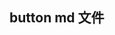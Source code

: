 <script setup>
    import defaultDemo from './demo/defaultDemo.vue'
    import preview from '../preview.vue'
</script>
## button md 文件
<defaultDemo />
<preview component="button" demo="defaultDemo" />